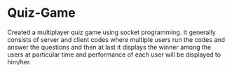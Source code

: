 # Quiz-Game
Created a multiplayer quiz game using socket programming. It generally consists of server and client codes where multiple users run the codes and answer the questions and then at last it displays the winner among the users at particular time and performance of each user will be displayed to him/her.
